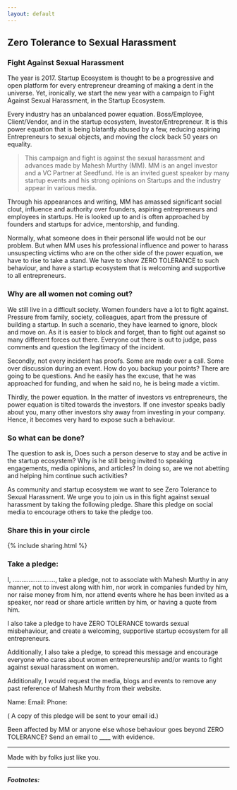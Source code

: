 ```yaml
---
layout: default
---
```


## Zero Tolerance to Sexual Harassment 

### Fight Against Sexual Harassment

The year is 2017. Startup Ecosystem is thought to be a progressive and open platform for every entrepreneur dreaming of making a dent in the universe. Yet, ironically, we start the new year with a campaign to Fight Against Sexual Harassment, in the Startup Ecosystem.

Every industry has an unbalanced power equation. Boss/Employee, Client/Vendor, and in the startup ecosystem, Investor/Entrepreneur. It is this power equation that is being blatantly abused by a few, reducing aspiring Entrepreneurs to sexual objects, and moving the clock back 50 years on equality.

> This campaign and fight is against the sexual harassment and advances made by Mahesh Murthy (MM). MM is an angel investor and a VC Partner at Seedfund. He is an invited guest speaker by many startup events and his strong opinions on Startups and the industry appear in various media. 

Through his appearances and writing, MM has amassed significant social clout, influence and authority over founders, aspiring entrepreneurs and employees in startups. He is looked up to and is often approached by founders and startups for advice, mentorship, and funding.

Normally, what someone does in their personal life would not be our problem. But when MM uses his professional influence and power to harass unsuspecting victims who are on the other side of the power equation, we have to rise to take a stand. We have to show ZERO TOLERANCE to such behaviour, and have a startup ecosystem that is welcoming and supportive to all entrepreneurs.

### Why are all women not coming out?

We still live in a difficult society. Women founders have a lot to fight against. Pressure from family, society, colleagues, apart from the pressure of building a startup. In such a scenario,  they have learned to ignore, block and move on. As it is easier to block and forget, than to fight out against so many different forces out there. Everyone out there is out to judge, pass comments and question the legitimacy of the incident. 

Secondly, not every incident has proofs. Some are made over a call. Some over discussion during an event. How do you backup your points? There are going to be questions. And he easily has the excuse, that he was approached for funding, and when he said no, he is being made a victim.

Thirdly, the power equation. In the matter of investors vs entrepreneurs, the power equation is tilted towards the investors. If one investor speaks badly about you, many other investors shy away from investing in your company. Hence, it becomes very hard to expose such a behaviour. 


### So what can be done?

The question to ask is, 
Does such a person deserve to stay and be active in the startup ecosystem? 
Why is he still being invited to speaking engagements, media opinions, and articles?
In doing so, are we not abetting and helping him continue such activities?

As community and startup ecosystem we want to see Zero Tolerance to Sexual Harassment. We urge you to join us in this fight against sexual harassment by taking the following pledge. Share this pledge on social media to encourage others to take the pledge too. 

### Share this in your circle

{% include sharing.html %}


### Take a pledge:

I, ……………………, take a pledge, not to associate with Mahesh Murthy in any manner, not to invest along with him, nor work in companies funded by him, nor raise money from him, nor attend events where he has been invited as a speaker, nor read or share article written by him, or having a quote from him.

I also take a pledge to have ZERO TOLERANCE towards sexual misbehaviour, and create a welcoming, supportive startup ecosystem for all entrepreneurs.

Additionally, I also take a pledge, to spread this message and encourage everyone who cares about women entrepreneurship and/or wants to fight against sexual harassment on women.

Additionally, I would request the media, blogs and events to remove any past reference of Mahesh Murthy from their website. 

Name:
Email:
Phone:

( A copy of this pledge will be sent to your email id.) 

Been affected by MM or anyone else whose behaviour goes beyond ZERO TOLERANCE? Send an email to ____ with evidence.

<hr>

Made with <i class="fa fa-heart"></i> by folks just like you.
<hr>

##### Footnotes:

[^1]: This is a footnote. Click to return.

[^2]: Here is another.
